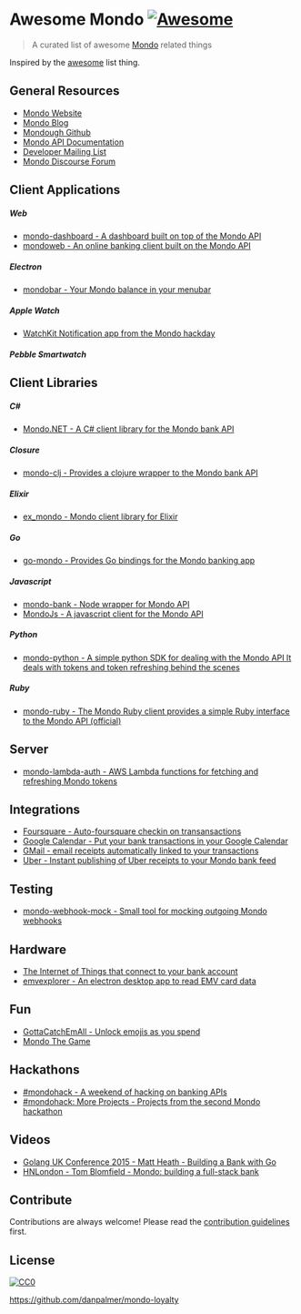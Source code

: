 # Awesome Mondo [![Awesome](https://cdn.rawgit.com/sindresorhus/awesome/d7305f38d29fed78fa85652e3a63e154dd8e8829/media/badge.svg)](https://github.com/sindresorhus/awesome)
> A curated list of awesome [Mondo](http://getmondo.co.uk) related things

Inspired by the [awesome](https://github.com/sindresorhus/awesome) list thing.

## General Resources
- [Mondo Website](https://getmondo.co.uk)
- [Mondo Blog](https://getmondo.co.uk/blog/)
- [Mondough Github](https://github.com/mondough)
- [Mondo API Documentation](https://getmondo.co.uk/docs/)
- [Developer Mailing List](http://getmondo.us10.list-manage.com/subscribe?u=f07f24134a901ee0d02d4cfaa&id=d2df75a837)
- [Mondo Discourse Forum](https://community.getmondo.co.uk)

## Client Applications

##### Web
- [mondo-dashboard - A dashboard built on top of the Mondo API](https://github.com/willrax/mondo-dashboard)
- [mondoweb - An online banking client built on the Mondo API](https://github.com/jamesallison/mondoweb)

##### Electron
- [mondobar - Your Mondo balance in your menubar](https://github.com/jongold/mondobar)

##### Apple Watch
- [WatchKit Notification app from the Mondo hackday](https://github.com/timd/MondoHack)

##### Pebble Smartwatch

## Client Libraries

##### C# #
- [Mondo.NET - A C# client library for the Mondo bank API](https://github.com/rdingwall/mondo.net)

##### Closure
- [mondo-clj - Provides a clojure wrapper to the Mondo bank API](https://github.com/adamneilson/mondo-clj)

##### Elixir
- [ex_mondo - Mondo client library for Elixir](https://github.com/willrax/ex_mondo)

##### Go
- [go-mondo - Provides Go bindings for the Mondo banking app](https://github.com/sjwhitworth/go-mondo)

##### Javascript

- [mondo-bank - Node wrapper for Mondo API](https://github.com/solidgoldpig/mondo-bank)
- [MondoJs - A javascript client for the Mondo API](https://github.com/lededje/Mondojs)

##### Python
- [mondo-python - A simple python SDK for dealing with the Mondo API It deals with tokens and token refreshing behind the scenes](https://github.com/simonvc/mondo-python)

##### Ruby
- [mondo-ruby - The Mondo Ruby client provides a simple Ruby interface to the Mondo API (official)](https://github.com/mondough/mondo-ruby)

## Server

- [mondo-lambda-auth - AWS Lambda functions for fetching and refreshing Mondo tokens](https://github.com/willrax/mondo-lambda-auth)

## Integrations

- [Foursquare - Auto-foursquare checkin on transansactions](https://github.com/JasonBates/mhook)
- [Google Calendar - Put your bank transactions in your Google Calendar](https://github.com/jairodiaz/mondo-google-calendar)
- [GMail - email receipts automatically linked to your transactions](https://github.com/rdingwall/hackathon-attachment-publisher)
- [Uber - Instant publishing of Uber receipts to your Mondo bank feed](https://github.com/rdingwall/hackathon-uber-mondo)

## Testing
- [mondo-webhook-mock - Small tool for mocking outgoing Mondo webhooks](https://github.com/mcky/mondo-webhook-mock)

## Hardware
- [The Internet of Things that connect to your bank account](https://medium.com/@simonvc/the-internet-of-things-that-connect-to-your-bank-account-ab8a6a2a44d7)
- [emvexplorer - An electron desktop app to read EMV card data](https://github.com/danielgraf/emvexplorer)

## Fun

- [GottaCatchEmAll - Unlock emojis as you spend](http://gottacatchemall.herokuapp.com/register)
- [Mondo The Game](https://github.com/jonashuckestein/mondo-the-game)

## Hackathons


- [#mondohack - A weekend of hacking on banking APIs](https://getmondo.co.uk/blog/2015/11/22/mondohack/)
- [#mondohack: More Projects - Projects from the second Mondo hackathon](https://getmondo.co.uk/blog/2015/11/30/mondohack-2/)

## Videos
- [Golang UK Conference 2015 - Matt Heath - Building a Bank with Go](https://www.youtube.com/watch?v=cFJkLfujOts)
- [HNLondon - Tom Blomfield - Mondo: building a full-stack bank](https://vimeo.com/136918188)

## Contribute
Contributions are always welcome! Please read the [contribution guidelines](https://github.com/sindresorhus/awesome/blob/master/contributing.md) first.

## License
[![CC0](http://i.creativecommons.org/p/zero/1.0/88x31.png)](http://creativecommons.org/publicdomain/zero/1.0/)

https://github.com/danpalmer/mondo-loyalty
